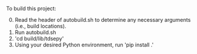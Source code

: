To build this project:

0. Read the header of autobuild.sh to determine any necessary arguments (i.e., build locations).
1. Run autobuild.sh
2. 'cd build/lib/tdsepy'
3. Using your desired Python environment, run 'pip install .'